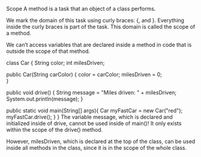 Scope
A method is a task that an object of a class performs.

We mark the domain of this task using curly braces: {, and }. Everything inside the curly braces is part of the task. This domain is called the scope of a method.

We can’t access variables that are declared inside a method in code that is outside the scope of that method.


class Car {
String color;
int milesDriven;

public Car(String carColor) {
color = carColor;
milesDriven = 0;         
}

public void drive() {
String message = "Miles driven: " + milesDriven;
System.out.println(message);
}

public static void main(String[] args){
Car myFastCar = new Car("red");
myFastCar.drive();
}
}
The variable message, which is declared and initialized inside of drive, cannot be used inside of main()! It only exists within the scope of the drive() method.

However, milesDriven, which is declared at the top of the class, can be used inside all methods in the class, since it is in the scope of the whole class.